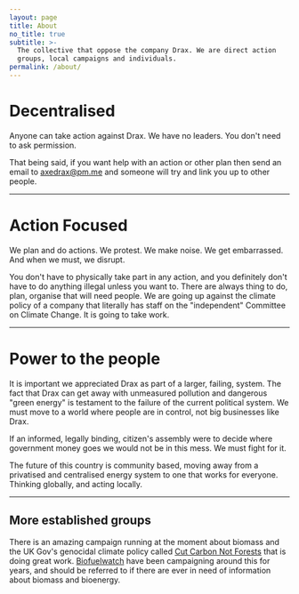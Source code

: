 ```yaml
---
layout: page
title: About
no_title: true
subtitle: >-
  The collective that oppose the company Drax. We are direct action
  groups, local campaigns and individuals.
permalink: /about/
---
```


# Decentralised

Anyone can take action against Drax. We have no leaders. You don't need
to ask permission.

That being said, if you want help with an action or other plan then send
an email to [axedrax@pm.me](mailto:axedrax@pm.me) and someone will try
and link you up to other people.

---

# Action Focused

We plan and do actions. We protest. We make noise. We get embarrassed.
And when we must, we disrupt.

You don't have to physically take part in any action, and you definitely
don't have to do anything illegal unless you want to. There are always
thing to do, plan, organise that will need people. We are going up
against the climate policy of a company that literally has staff on the
"independent" Committee on Climate Change. It is going to take work.

---

# Power to the people

It is important we appreciated Drax as part of a larger, failing,
system. The fact that Drax can get away with unmeasured pollution and
dangerous "green energy" is testament to the failure of the current
political system. We must move to a world where people are in control,
not big businesses like Drax.

If an informed, legally binding, citizen's assembly were to decide where
government money goes we would not be in this mess. We must fight for
it.

The future of this country is community based, moving away from a
privatised and centralised energy system to one that works for everyone.
Thinking globally, and acting locally.

---

## More established groups

There is an amazing campaign running at the moment about biomass and the
UK Gov's genocidal climate policy called [Cut Carbon Not
Forests](https://www.cutcarbonnotforests.org) that is doing great work.
[Biofuelwatch](https://biofuelwatch.org.uk) have been campaigning around
this for years, and should be referred to if there are ever in need of
information about biomass and bioenergy.
